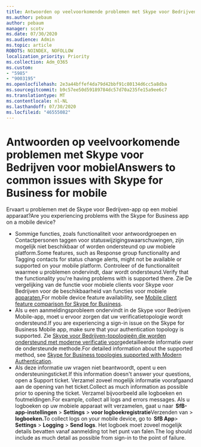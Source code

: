 ```yaml
---
title: Antwoorden op veelvoorkomende problemen met Skype voor Bedrijven voor mobiel
ms.author: pebaum
author: pebaum
manager: scotv
ms.date: 07/30/2020
ms.audience: Admin
ms.topic: article
ROBOTS: NOINDEX, NOFOLLOW
localization_priority: Priority
ms.collection: Adm_O365
ms.custom:
- "5985"
- "9003195"
ms.openlocfilehash: 2e3a44bffef4da79d42bbf91c80134d6cc5a8dba
ms.sourcegitcommit: b9c57ee50d59189784dc57d70a235fe15a9ee6c7
ms.translationtype: MT
ms.contentlocale: nl-NL
ms.lasthandoff: 07/30/2020
ms.locfileid: "46555082"
---
```

# <a name="answers-to-common-issues-with-skype-for-business-for-mobile"></a><span data-ttu-id="0dce8-102">Antwoorden op veelvoorkomende problemen met Skype voor Bedrijven voor mobiel</span><span class="sxs-lookup"><span data-stu-id="0dce8-102">Answers to common issues with Skype for Business for mobile</span></span>

<span data-ttu-id="0dce8-103">Ervaart u problemen met de Skype voor Bedrijven-app op een mobiel apparaat?</span><span class="sxs-lookup"><span data-stu-id="0dce8-103">Are you experiencing problems with the Skype for Business app on a mobile device?</span></span>

- <span data-ttu-id="0dce8-104">Sommige functies, zoals functionaliteit voor antwoordgroepen en Contactpersonen taggen voor statuswijzigingswaarschuwingen, zijn mogelijk niet beschikbaar of worden ondersteund op uw mobiele platform.</span><span class="sxs-lookup"><span data-stu-id="0dce8-104">Some features, such as Response group functionality and Tagging contacts for status change alerts, might not be available or supported on your mobile platform.</span></span> <span data-ttu-id="0dce8-105">Controleer of de functionaliteit waarmee u problemen ondervindt, daar wordt ondersteund.</span><span class="sxs-lookup"><span data-stu-id="0dce8-105">Verify that the functionality you're having problems with is supported there.</span></span> <span data-ttu-id="0dce8-106">Zie De vergelijking van de functie voor mobiele clients voor Skype voor Bedrijven voor de beschikbaarheid van functies voor mobiele [apparaten.](https://technet.microsoft.com/library/Dn951412.aspx)</span><span class="sxs-lookup"><span data-stu-id="0dce8-106">For mobile device feature availability, see [Mobile client feature comparison for Skype for Business](https://technet.microsoft.com/library/Dn951412.aspx).</span></span>
- <span data-ttu-id="0dce8-107">Als u een aanmeldingsprobleem ondervindt in de Skype voor Bedrijven Mobile-app, moet u ervoor zorgen dat uw verificatietopologie wordt ondersteund.</span><span class="sxs-lookup"><span data-stu-id="0dce8-107">If you are experiencing a sign-in issue on the Skype for Business Mobile app, make sure that your authentication topology is supported.</span></span> <span data-ttu-id="0dce8-108">Zie [Skype voor Bedrijven-topologieën die worden ondersteund met moderne verificatie voor](https://docs.microsoft.com/skypeforbusiness/plan-your-deployment/modern-authentication/topologies-supported)gedetailleerde informatie over de ondersteunde methode.</span><span class="sxs-lookup"><span data-stu-id="0dce8-108">For detailed information about the supported method, see [Skype for Business topologies supported with Modern Authentication](https://docs.microsoft.com/skypeforbusiness/plan-your-deployment/modern-authentication/topologies-supported).</span></span>  
- <span data-ttu-id="0dce8-109">Als deze informatie uw vragen niet beantwoordt, opent u een ondersteuningsticket.</span><span class="sxs-lookup"><span data-stu-id="0dce8-109">If this information doesn't answer your questions, open a Support ticket.</span></span> <span data-ttu-id="0dce8-110">Verzamel zoveel mogelijk informatie voorafgaand aan de opening van het ticket.</span><span class="sxs-lookup"><span data-stu-id="0dce8-110">Collect as much information as possible prior to opening the ticket.</span></span> <span data-ttu-id="0dce8-111">Verzamel bijvoorbeeld alle logboeken en foutmeldingen.</span><span class="sxs-lookup"><span data-stu-id="0dce8-111">For example, collect all logs and errors messages.</span></span> <span data-ttu-id="0dce8-112">Als u logboeken op uw mobiele apparaat wilt verzamelen, gaat u naar  **SfB-app-instellingen** >   **Settings**  >   **voor logboekregistratie**Verzenden van  >   **logboeken.**</span><span class="sxs-lookup"><span data-stu-id="0dce8-112">To collect logs on your mobile device, go to  **SfB App**>  **Settings** >  **Logging** >  **Send logs**.</span></span> <span data-ttu-id="0dce8-113">Het logboek moet zoveel mogelijk details bevatten vanaf aanmelding tot het punt van falen.</span><span class="sxs-lookup"><span data-stu-id="0dce8-113">The log should include as much detail as possible from sign-in to the point of failure.</span></span>
